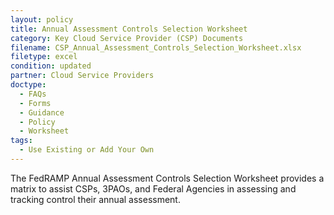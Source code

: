 ```yaml
---
layout: policy
title: Annual Assessment Controls Selection Worksheet
category: Key Cloud Service Provider (CSP) Documents
filename: CSP_Annual_Assessment_Controls_Selection_Worksheet.xlsx
filetype: excel
condition: updated
partner: Cloud Service Providers
doctype:
  - FAQs
  - Forms
  - Guidance
  - Policy
  - Worksheet
tags:
  - Use Existing or Add Your Own
---
```

The FedRAMP Annual Assessment Controls Selection Worksheet provides a matrix to assist CSPs, 3PAOs, and Federal Agencies in assessing and tracking control their annual assessment.
